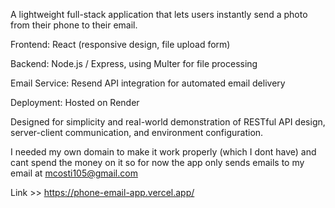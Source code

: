 A lightweight full-stack application that lets users instantly send a photo from their phone to their email.

Frontend: React (responsive design, file upload form)

Backend: Node.js / Express, using Multer for file processing

Email Service: Resend API integration for automated email delivery

Deployment: Hosted on Render

Designed for simplicity and real-world demonstration of RESTful API design, server-client communication, and environment configuration.

I needed my own domain to make it work properly (which I dont have) and cant spend the money on it so for now the app only sends emails to my email at mcosti105@gmail.com

Link >> https://phone-email-app.vercel.app/
